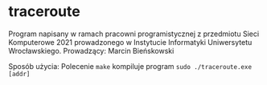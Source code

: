 # traceroute

Program napisany w ramach pracowni programistycznej z przedmiotu Sieci Komputerowe 2021 prowadzonego w Instytucie Informatyki Uniwersytetu Wrocławskiego. 
Prowadzący: Marcin Bieńskowski

Sposób użycia:
Polecenie `make` kompiluje program
`sudo ./traceroute.exe [addr]`
